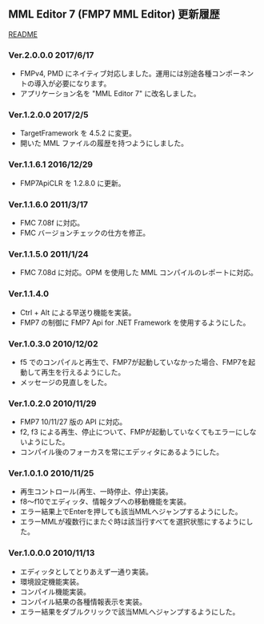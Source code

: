 ## MML Editor 7 (FMP7 MML Editor) 更新履歴

[README](README.md)

### Ver.2.0.0.0 2017/6/17
* FMPv4, PMD にネイティブ対応しました。運用には別途各種コンポーネントの導入が必要になります。
* アプリケーション名を "MML Editor 7" に改名しました。

### Ver.1.2.0.0 2017/2/5
* TargetFramework を 4.5.2 に変更。
* 開いた MML ファイルの履歴を持つようにしました。

### Ver.1.1.6.1 2016/12/29
* FMP7ApiCLR を 1.2.8.0 に更新。

### Ver.1.1.6.0 2011/3/17
* FMC 7.08f に対応。
* FMC バージョンチェックの仕方を修正。

### Ver.1.1.5.0 2011/1/24
* FMC 7.08d に対応。OPM を使用した MML コンパイルのレポートに対応。

### Ver.1.1.4.0
* Ctrl + Alt による早送り機能を実装。
* FMP7 の制御に FMP7 Api for .NET Framework を使用するようにした。

### Ver.1.0.3.0 2010/12/02
* f5 でのコンパイルと再生で、FMP7が起動していなかった場合、FMP7を起動して再生を行えるようにした。
* メッセージの見直しをした。

### Ver.1.0.2.0 2010/11/29
* FMP7 10/11/27 版の API に対応。
* f2, f3 による再生、停止について、FMPが起動していなくてもエラーにしないようにした。
* コンパイル後のフォーカスを常にエデッィタにあるようにした。

### Ver.1.0.1.0 2010/11/25
* 再生コントロール(再生、一時停止、停止)実装。
* f8～f10でエディッタ、情報タブへの移動機能を実装。
* エラー結果上でEnterを押しても該当MMLへジャンプするようにした。
* エラーMMLが複数行にまたぐ時は該当行すべてを選択状態にするようにした。

### Ver.1.0.0.0 2010/11/13
* エディッタとしてとりあえず一通り実装。
* 環境設定機能実装。
* コンパイル機能実装。
* コンパイル結果の各種情報表示を実装。
* エラー結果をダブルクリックで該当MMLへジャンプするようにした。
